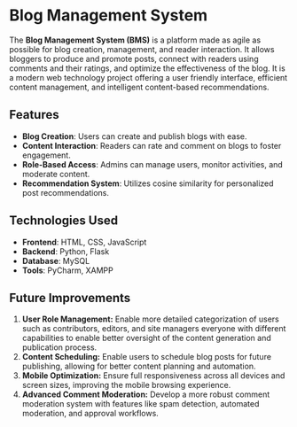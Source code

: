 # Blog Management System

The **Blog Management System (BMS)** is a platform made as agile as possible for blog creation, management, and reader interaction. It allows bloggers to produce and promote posts, connect with readers using comments and their ratings, and optimize the effectiveness of the blog. It is a modern web technology project offering a user friendly interface, efficient content management, and intelligent content-based recommendations.  


## Features  
- **Blog Creation**: Users can create and publish blogs with ease.  
- **Content Interaction**: Readers can rate and comment on blogs to foster engagement.  
- **Role-Based Access**: Admins can manage users, monitor activities, and moderate content.  
- **Recommendation System**: Utilizes cosine similarity for personalized post recommendations.  


## Technologies Used  
- **Frontend**: HTML, CSS, JavaScript  
- **Backend**: Python, Flask  
- **Database**: MySQL  
- **Tools**: PyCharm, XAMPP  

## Future Improvements
1. **User Role Management:** Enable more detailed categorization of users such as contributors, editors, and site managers everyone with different capabilities to enable better oversight of the content generation and publication process.
2. **Content Scheduling:** Enable users to schedule blog posts for future publishing, allowing for better content planning and automation.
3. **Mobile Optimization:** Ensure full responsiveness across all devices and screen sizes, improving the mobile browsing experience.
4. **Advanced Comment Moderation:** Develop a more robust comment moderation system with features like spam detection, automated moderation, and approval workflows.
